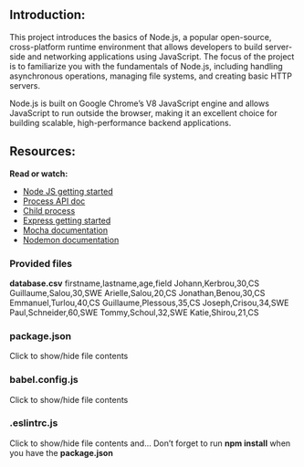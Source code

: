 ## Introduction:
This project introduces the basics of Node.js, a popular open-source, cross-platform runtime environment that allows developers to build server-side and networking applications using JavaScript. The focus of the project is to familiarize you with the fundamentals of Node.js, including handling asynchronous operations, managing file systems, and creating basic HTTP servers.

Node.js is built on Google Chrome’s V8 JavaScript engine and allows JavaScript to run outside the browser, making it an excellent choice for building scalable, high-performance backend applications.

## Resources:

**Read or watch:**

* [Node JS getting started](https://intranet.alxswe.com/rltoken/hROgW3QO9jqFnFP-Nzwh8A)
* [Process API doc](https://intranet.alxswe.com/rltoken/Wt69QV2xygB4GEqob26AjQ)
* [Child process](https://intranet.alxswe.com/rltoken/IS4y9rRCblX71W_oeXpymw)
* [Express getting started](https://intranet.alxswe.com/rltoken/XsfrhG9NRLuuaTpVZlZv_g)
* [Mocha documentation](https://intranet.alxswe.com/rltoken/EBGDj1FwLrK_y4kgxp8hfg)
* [Nodemon documentation](https://intranet.alxswe.com/rltoken/vnDSbLsicMDdxcf5YUSXIg)

### Provided files
**database.csv**
firstname,lastname,age,field
Johann,Kerbrou,30,CS
Guillaume,Salou,30,SWE
Arielle,Salou,20,CS
Jonathan,Benou,30,CS
Emmanuel,Turlou,40,CS
Guillaume,Plessous,35,CS
Joseph,Crisou,34,SWE
Paul,Schneider,60,SWE
Tommy,Schoul,32,SWE
Katie,Shirou,21,CS

### package.json
Click to show/hide file contents

### babel.config.js
Click to show/hide file contents

### .eslintrc.js
Click to show/hide file contents
and…
Don’t forget to run **npm install** when you have the **package.json**
